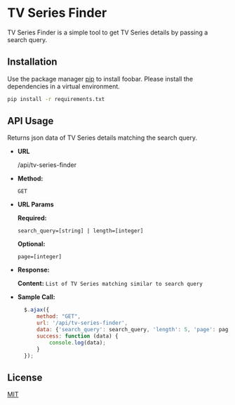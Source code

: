# TV Series Finder

TV Series Finder is a simple tool to get TV Series details by passing a search query. 

## Installation

Use the package manager [pip](https://pip.pypa.io/en/stable/) to install foobar. Please install the dependencies in a virtual environment.

```bash
pip install -r requirements.txt
```

## API Usage

  Returns json data of TV Series details matching the search query.

* **URL**

  /api/tv-series-finder

* **Method:**

  `GET`
  
*  **URL Params**

   **Required:**
 
   `search_query=[string] | length=[integer]`
   
   **Optional:**
 
   `page=[integer]`


* **Response:**

    **Content:** `List of TV Series matching similar to search query`
 


* **Sample Call:**

  ```javascript
    $.ajax({
		method: "GET",
		url: '/api/tv-series-finder',
		data: {'search_query': search_query, 'length': 5, 'page': page},
		success: function (data) {
        	console.log(data);
      	}
	});
  ```

## License
[MIT](https://choosealicense.com/licenses/mit/)
